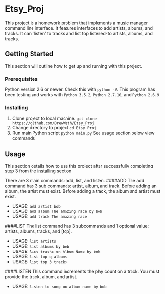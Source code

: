 # Etsy_Proj
This project is a homework problem that implements a music manager command line interface. It features interfaces to add artists, albums, and tracks. It can 'listen' to tracks and list top listened-to artists, albums, and tracks.

## Getting Started
This section will outline how to get up and running with this project.

### Prerequisites
Python version 2.6 or newer. Check this with `python -V`.
This program has been testing and works with `Python 3.5.2`, `Python 2.7.10`, and `Python 2.6.9`

### Installing
1. Clone project to local machine.
`git clone https://github.com/DrewWeth/Etsy_Proj`
2. Change directory to project
`cd Etsy_Proj`
3. Run main Python script
`python main.py`
See usage section below view commands

## Usage
This section details how to use this project after successfully completing step 3 from the [installing](#installing) section

There are 3 main commands: add, list, and listen.
####ADD
The add command has 3 sub commands: artist, album, and track.
Before adding an album, the artist must exist.
Before adding a track, the album and artist must exist.
* USAGE: `add artist bob`
* USAGE: `add album The amazing race by bob`
* USAGE: `add track The amazing race`

####LIST
The list command has 3 subcommands and 1 optional value: artists, albums, tracks, and [top].
* USAGE: `list artists`
* USAGE: `list albums by bob`
* USAGE: `list tracks on Album Name by bob`
* USAGE: `list top q albums`
* USAGE: `list top 3 tracks`

####LISTEN
This command increments the play count on a track. You must provide the track, album, and artist.
* USAGE: `listen to song on album name by bob`

